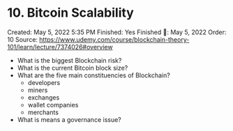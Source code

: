 # 10. Bitcoin Scalability

Created: May 5, 2022 5:35 PM
Finished: Yes
Finished 📅: May 5, 2022
Order: 10
Source: https://www.udemy.com/course/blockchain-theory-101/learn/lecture/7374026#overview

- What is the biggest Blockchain risk?
- What is the current Bitcoin block size?
- What are the five main constituencies of Blockchain?
    - developers
    - miners
    - exchanges
    - wallet companies
    - merchants
- What is means a governance issue?